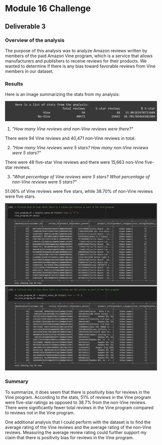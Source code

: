 # Module 16 Challenge
## Deliverable 3

### Overview of the analysis
The purpose of this analysis was to analyze Amazon reviews written by members of the paid Amazon Vine program, which is a service that allows manufacturers and publishers to receive reviews for their products. We wanted to determine if there is any bias toward favorable reviews from Vine members in our dataset.

### Results

Here is an image summarizing the stats from my analysis:

![Stats for the Analysis](resources/images/stats.png)

1. _"How many Vine reviews and non-Vine reviews were there?"_ 

There were 94 Vine reviews and 40,471 non-Vine reviews in total.

2. _"How many Vine reviews were 5 stars? How many non-Vine reviews were 5 stars?"_

There were 48 five-star Vine reviews and there were 15,663 non-Vine five-star reviews.
  
3. _"What percentage of Vine reviews were 5 stars? What percentage of non-Vine reviews were 5 stars?"_

51.06% of Vine reviews were five stars, while 38.70% of non-Vine reviews were five stars.

![Vine DataFrame](resources/images/vine_review_df.png)
![Non-Vine DataFrame](resources/images/no_vine_review_df.png)

### Summary
To summarize, it does seem that there is positivity bias for reviews in the Vine program. According to the stats, 51% of reviews in the Vine program were five-star ratings as opposed to 38.7% from the non-Vine reviews.  There were significantly fewer total reviews in the Vine program compared to reviews not in the Vine program.

One additional analysis that I could perform with the dataset is to find the average rating of the Vine reviews and the average rating of the non-Vine reviews. Measuring the average review rating could further support my claim that there is positivity bias for reviews in the Vine program. 
